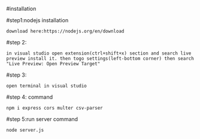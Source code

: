 #installation 

#step1:nodejs installation 
```
download here:https://nodejs.org/en/download
```
#step 2:
```
in visual studio open extension(ctrl+shift+x) section and search live preview install it. then togo settings(left-bottom corner) then search "Live Preview: Open Preview Target"
```

#step 3:
```
open terminal in visual studio
```
#step  4: command 
```
npm i express cors multer csv-parser
```

#step  5:run server command
```
node server.js
```
